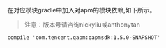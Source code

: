 在对应模块gradle中加入对apm的模块依赖,如下所示。
>注意：版本号请咨询nickyliu或anthonytan

```
compile 'com.tencent.qapm:qapmsdk:1.5.0-SNAPSHOT'
```
